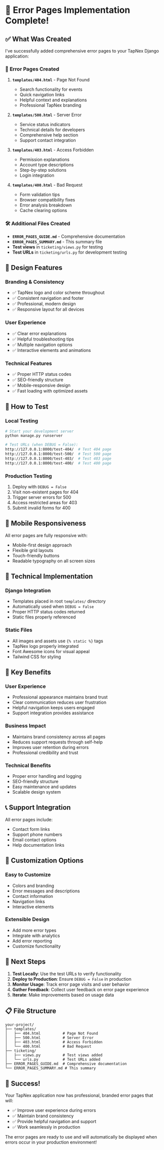 # 🎉 Error Pages Implementation Complete!

## ✅ **What Was Created**

I've successfully added comprehensive error pages to your TapNex Django application:

### 📄 **Error Pages Created**

1. **`templates/404.html`** - Page Not Found
   - Search functionality for events
   - Quick navigation links
   - Helpful context and explanations
   - Professional TapNex branding

2. **`templates/500.html`** - Server Error
   - Service status indicators
   - Technical details for developers
   - Comprehensive help section
   - Support contact integration

3. **`templates/403.html`** - Access Forbidden
   - Permission explanations
   - Account type descriptions
   - Step-by-step solutions
   - Login integration

4. **`templates/400.html`** - Bad Request
   - Form validation tips
   - Browser compatibility fixes
   - Error analysis breakdown
   - Cache clearing options

### 🛠 **Additional Files Created**

- **`ERROR_PAGES_GUIDE.md`** - Comprehensive documentation
- **`ERROR_PAGES_SUMMARY.md`** - This summary file
- **Test views** in `ticketing/views.py` for testing
- **Test URLs** in `ticketing/urls.py` for development testing

## 🎨 **Design Features**

### **Branding & Consistency**
- ✅ TapNex logo and color scheme throughout
- ✅ Consistent navigation and footer
- ✅ Professional, modern design
- ✅ Responsive layout for all devices

### **User Experience**
- ✅ Clear error explanations
- ✅ Helpful troubleshooting tips
- ✅ Multiple navigation options
- ✅ Interactive elements and animations

### **Technical Features**
- ✅ Proper HTTP status codes
- ✅ SEO-friendly structure
- ✅ Mobile-responsive design
- ✅ Fast loading with optimized assets

## 🚀 **How to Test**

### **Local Testing**
```bash
# Start your development server
python manage.py runserver

# Test URLs (when DEBUG = False):
http://127.0.0.1:8000/test-404/  # Test 404 page
http://127.0.0.1:8000/test-500/  # Test 500 page
http://127.0.0.1:8000/test-403/  # Test 403 page
http://127.0.0.1:8000/test-400/  # Test 400 page
```

### **Production Testing**
1. Deploy with `DEBUG = False`
2. Visit non-existent pages for 404
3. Trigger server errors for 500
4. Access restricted areas for 403
5. Submit invalid forms for 400

## 📱 **Mobile Responsiveness**

All error pages are fully responsive with:
- Mobile-first design approach
- Flexible grid layouts
- Touch-friendly buttons
- Readable typography on all screen sizes

## 🔧 **Technical Implementation**

### **Django Integration**
- Templates placed in root `templates/` directory
- Automatically used when `DEBUG = False`
- Proper HTTP status codes returned
- Static files properly referenced

### **Static Files**
- All images and assets use `{% static %}` tags
- TapNex logo properly integrated
- Font Awesome icons for visual appeal
- Tailwind CSS for styling

## 🎯 **Key Benefits**

### **User Experience**
- Professional appearance maintains brand trust
- Clear communication reduces user frustration
- Helpful navigation keeps users engaged
- Support integration provides assistance

### **Business Impact**
- Maintains brand consistency across all pages
- Reduces support requests through self-help
- Improves user retention during errors
- Professional credibility and trust

### **Technical Benefits**
- Proper error handling and logging
- SEO-friendly structure
- Easy maintenance and updates
- Scalable design system

## 📞 **Support Integration**

All error pages include:
- Contact form links
- Support phone numbers
- Email contact options
- Help documentation links

## 🎨 **Customization Options**

### **Easy to Customize**
- Colors and branding
- Error messages and descriptions
- Contact information
- Navigation links
- Interactive elements

### **Extensible Design**
- Add more error types
- Integrate with analytics
- Add error reporting
- Customize functionality

## 🚀 **Next Steps**

1. **Test Locally**: Use the test URLs to verify functionality
2. **Deploy to Production**: Ensure `DEBUG = False` in production
3. **Monitor Usage**: Track error page visits and user behavior
4. **Gather Feedback**: Collect user feedback on error page experience
5. **Iterate**: Make improvements based on usage data

## 📋 **File Structure**

```
your-project/
├── templates/
│   ├── 404.html          # Page Not Found
│   ├── 500.html          # Server Error
│   ├── 403.html          # Access Forbidden
│   └── 400.html          # Bad Request
├── ticketing/
│   ├── views.py          # Test views added
│   └── urls.py           # Test URLs added
├── ERROR_PAGES_GUIDE.md  # Comprehensive documentation
└── ERROR_PAGES_SUMMARY.md # This summary
```

## 🎉 **Success!**

Your TapNex application now has professional, branded error pages that will:
- ✅ Improve user experience during errors
- ✅ Maintain brand consistency
- ✅ Provide helpful navigation and support
- ✅ Work seamlessly in production

The error pages are ready to use and will automatically be displayed when errors occur in your production environment!
